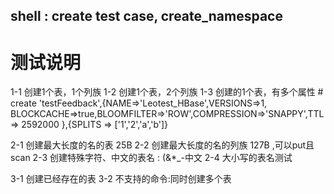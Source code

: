 ## shell : create  test case, create_namespace 
# 测试说明

1-1	创建1个表，1个列族
1-2 创建1个表，2个列族
1-3 创建的1个表，有多个属性
		# create 'testFeedback',{NAME=>'Leotest_HBase',VERSIONS=>1, BLOCKCACHE=>true,BLOOMFILTER=>'ROW',COMPRESSION=>'SNAPPY',TTL => 2592000 },{SPLITS => ['1','2','a','b']}

2-1 创建最大长度的名的表 25B
2-2 创建最大长度的名的列族 127B ,可以put且scan
2-3 创建特殊字符、中文的表名  : (&*_-中文
2-4 大小写的表名测试

3-1 创建已经存在的表
3-2 不支持的命令:同时创建多个表




